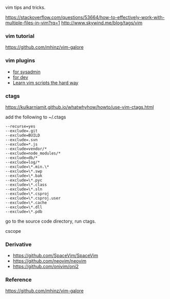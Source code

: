 vim tips and tricks.

https://stackoverflow.com/questions/53664/how-to-effectively-work-with-multiple-files-in-vim?rq=1
http://www.skywind.me/blog/tags/vim

### vim tutorial
https://github.com/mhinz/vim-galore 


### vim plugins
* [for sysadmin](https://www.redhat.com/sysadmin/five-vim-plugins)
* [for dev](https://opensource.com/article/19/1/vim-plugins-developers)
* [Learn vim scripts the hard way](https://learnvimscriptthehardway.stevelosh.com/)


### ctags
https://kulkarniamit.github.io/whatwhyhow/howto/use-vim-ctags.html

add the following to ~/.ctags
```
--recurse=yes
--exclude=.git
--exclude=BUILD
--exclude=.svn
--exclude=*.js
--exclude=vendor/*
--exclude=node_modules/*
--exclude=db/*
--exclude=log/*
--exclude=\*.min.\*
--exclude=\*.swp
--exclude=\*.bak
--exclude=\*.pyc
--exclude=\*.class
--exclude=\*.sln
--exclude=\*.csproj
--exclude=\*.csproj.user
--exclude=\*.cache
--exclude=\*.dll
--exclude=\*.pdb
```

go to the source code directory, run ctags.


cscope


### Derivative
* https://github.com/SpaceVim/SpaceVim
* https://github.com/neovim/neovim
* https://github.com/onivim/oni2

### Reference
https://github.com/mhinz/vim-galore
